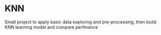 # KNN
Small project to apply basic data exploring and pre-processing, then build KNN learning model and compare perfmance
